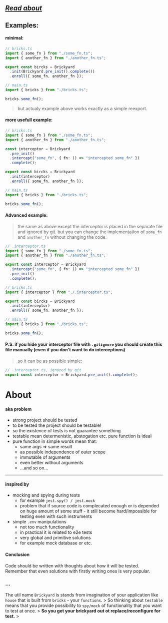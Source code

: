 ## _[Read about](#about)_

## Examples:

#### minimal:

```ts
// bricks.ts
import { some_fn } from "./some_fn.ts";
import { another_fn } from "./another_fn.ts";

export const bircks = Brickyard
  .init(Brickyard.pre_init().complete())
  .enroll({ some_fn, another_fn });

// main.ts
import { bricks } from "./bricks.ts";

bricks.some_fn();
```

> but actualy example above works exactly as a simple reexport.

#### more usefull example:

```ts
// bricks.ts
import { some_fn } from "./some_fn.ts";
import { another_fn } from "./another_fn.ts";

const interceptor = Brickyard
  .pre_init()
  .intercept("some_fn", { fn: () => "intercepted some_fn" })
  .complete();

export const bircks = Brickyard
  .init(interceptor)
  .enroll({ some_fn, another_fn });

// main.ts
import { bricks } from "./bricks.ts";

bricks.some_fn();
```

#### Advanced example:

> the same as above except the interceptor is placed in the separate file and
> ignored by git. but you can change the implementation of `some_fn` and
> `another_fn` without changing the code.

```ts
// .interceptor.ts
import { some_fn } from "./some_fn.ts";
import { another_fn } from "./another_fn.ts";

export const interceptor = Brickyard
  .intercept("some_fn", { fn: () => "intercepted some_fn" })
  .pre_init()
  .complete();

// bricks.ts
import { interceptor } from "./.interceptor.ts";

export const bircks = Brickyard
  .init(interceptor)
  .enroll({ some_fn, another_fn });

// main.ts
import { bricks } from "./bricks.ts";

bricks.some_fn();
```

#### P.S. if you hide your interceptor file with `.gitignore` you should create this file manually (even if you don't want to do interceptions)

> so it can be as possible simple:

```ts
// .interceptor.ts, ignored by git
export const interceptor = Brickyard.pre_init().complete();
```

# About

#### aka problem

- strong project should be tested
- to be tested the project should be testable!
- so the existence of tests is not guarantee something
- testable mean determenistic, abstogation etc. pure function is ideal
- pure function in simple words mean that:
  - same args => same result
  - as possible independence of outer scope
  - immutable of arguments
  - even better without arguments
  - ...and so on...

---

#### inspired by

- mocking and spying during tests
  - for example `jest.spy() / jest.mock`
  - problem that if source code is complecated enough or is depended on huge
    amount of some stuff - it still become hard/impossible for testing even with
    such instruments
- simple `.env` manipulations
  - not too much functionality
  - in practical it is related to e2e tests
  - very global and primitive solutions
  - for example mock database or etc.

#### Conclusion

Code should be written with thoughts about how it will be tested. Remember that
even solutions with firstly writing ones is very popular.

### ...

The util name `Brickyard` is stands from imagination of your application like
`house` that is built from `bricks` - your `functions`. > So thinking about
`testable` means that you provide possibility to `spy/mock` of functionality
that you want to test at once. > **So you get your brickyard out ot
replace/reconfigure for test.** >

